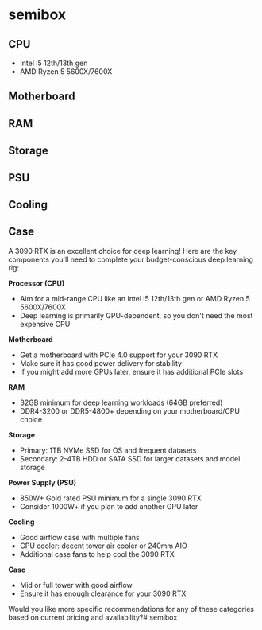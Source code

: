 # semibox

## CPU

- Intel i5 12th/13th gen 
- AMD Ryzen 5 5600X/7600X

## Motherboard

## RAM

## Storage

## PSU

## Cooling

## Case



A 3090 RTX is an excellent choice for deep learning! Here are the key components you'll need to complete your budget-conscious deep learning rig:

**Processor (CPU)**
- Aim for a mid-range CPU like an Intel i5 12th/13th gen or AMD Ryzen 5 5600X/7600X
- Deep learning is primarily GPU-dependent, so you don't need the most expensive CPU

**Motherboard**
- Get a motherboard with PCIe 4.0 support for your 3090 RTX
- Make sure it has good power delivery for stability
- If you might add more GPUs later, ensure it has additional PCIe slots

**RAM**
- 32GB minimum for deep learning workloads (64GB preferred)
- DDR4-3200 or DDR5-4800+ depending on your motherboard/CPU choice

**Storage**
- Primary: 1TB NVMe SSD for OS and frequent datasets
- Secondary: 2-4TB HDD or SATA SSD for larger datasets and model storage

**Power Supply (PSU)**
- 850W+ Gold rated PSU minimum for a single 3090 RTX
- Consider 1000W+ if you plan to add another GPU later

**Cooling**
- Good airflow case with multiple fans
- CPU cooler: decent tower air cooler or 240mm AIO
- Additional case fans to help cool the 3090 RTX

**Case**
- Mid or full tower with good airflow
- Ensure it has enough clearance for your 3090 RTX

Would you like more specific recommendations for any of these categories based on current pricing and availability?# semibox
